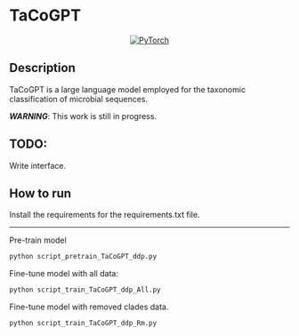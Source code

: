 # TaCoGPT

<div align="center">
<a href="https://pytorch.org/get-started/locally/"><img alt="PyTorch" src="https://img.shields.io/badge/PyTorch-ee4c2c?logo=pytorch&logoColor=white"></a>
</div>

## Description

TaCoGPT is a large language model employed for the taxonomic classification of microbial sequences.

***WARNING***: This work is still in progress.

## TODO:
Write interface.

## How to run

Install the requirements for the requirements.txt file.

---------------------------------------------------------

Pre-train model

```bash
python script_pretrain_TaCoGPT_ddp.py
```

Fine-tune model with all data:
```bash
python script_train_TaCoGPT_ddp_All.py
```

Fine-tune model with removed clades data.
```bash
python script_train_TaCoGPT_ddp_Rm.py
```


